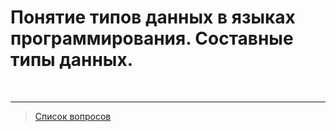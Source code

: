 # Понятие типов данных в языках программирования. Составные типы данных.

&nbsp;
<hr>

> [Список вопросов](Вопросы_ТПП.md)